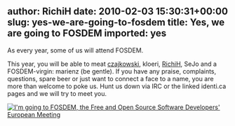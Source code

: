 author: RichiH
date: 2010-02-03 15:30:31+00:00
slug: yes-we-are-going-to-fosdem
title: Yes, we are going to FOSDEM
imported: yes
---
As every year, some of us will attend FOSDEM.

This year, you will be able to meat [czajkowski](http://identi.ca/czajkowski), kloeri, [RichiH](http://identi.ca/richih), SeJo and a FOSDEM-virgin: marienz (be gentle). If you have any praise, complaints, questions, spare beer or just want to connect a face to a name, you are more than welcome to poke us.
Hunt us down via IRC or the linked identi.ca pages and we will try to meet you.

[![I'm going to FOSDEM, the Free and Open Source Software Developers' European Meeting](http://www.fosdem.org/promo/going-to)](http://www.fosdem.org)
